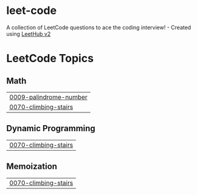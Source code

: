 # leet-code
A collection of LeetCode questions to ace the coding interview! - Created using [LeetHub v2](https://github.com/arunbhardwaj/LeetHub-2.0)

<!---LeetCode Topics Start-->
# LeetCode Topics
## Math
|  |
| ------- |
| [0009-palindrome-number](https://github.com/Saramagdiessmat/leet-code/tree/master/0009-palindrome-number) |
| [0070-climbing-stairs](https://github.com/Saramagdiessmat/leet-code/tree/master/0070-climbing-stairs) |
## Dynamic Programming
|  |
| ------- |
| [0070-climbing-stairs](https://github.com/Saramagdiessmat/leet-code/tree/master/0070-climbing-stairs) |
## Memoization
|  |
| ------- |
| [0070-climbing-stairs](https://github.com/Saramagdiessmat/leet-code/tree/master/0070-climbing-stairs) |
<!---LeetCode Topics End-->